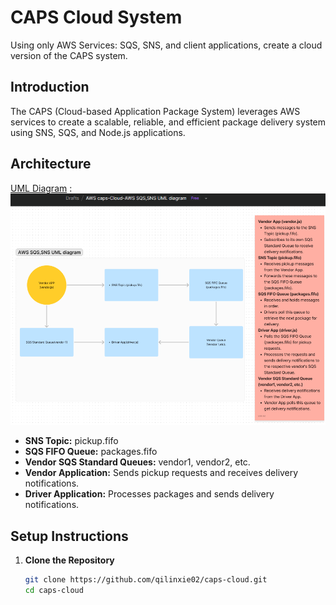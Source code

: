 # CAPS Cloud System
Using only AWS Services: SQS, SNS, and client applications, create a cloud version of the CAPS system.

## Introduction
The CAPS (Cloud-based Application Package System) leverages AWS services to create a scalable, reliable, and efficient package delivery system using SNS, SQS, and Node.js applications.

## Architecture
[UML Diagram](https://www.figma.com/board/2V2QzG9MefeeBj24u3SyFM/AWS-caps-Cloud-AWS-SQS%2CSNS-UML-diagram?node-id=0-1&t=VIZImrbirnMU3zly-0) : ![alt text](image.png)

- **SNS Topic:** pickup.fifo
- **SQS FIFO Queue:** packages.fifo
- **Vendor SQS Standard Queues:** vendor1, vendor2, etc.
- **Vendor Application:** Sends pickup requests and receives delivery notifications.
- **Driver Application:** Processes packages and sends delivery notifications.

## Setup Instructions
1. **Clone the Repository**
   ```sh
   git clone https://github.com/qilinxie02/caps-cloud.git
   cd caps-cloud
